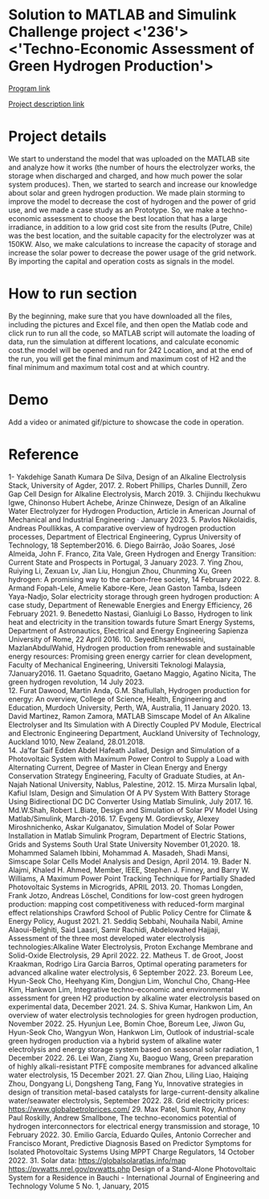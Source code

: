 # Solution to MATLAB and Simulink Challenge project <'236'> <'Techno-Economic Assessment of Green Hydrogen Production'>

[Program link](https://github.com/mathworks/MathWorks-Excellence-in-Innovation)

[Project description link](https://github.com/mathworks/MATLAB-Simulink-Challenge-Project-Hub/tree/main/projects/Techno-Economic%20Assessment%20of%20Green%20Hydrogen%20Production#project-description)

# Project details
We start to understand the model that was uploaded on the MATLAB site and analyze how it works (the number of hours the electrolyzer works, the storage when discharged and charged, and how much power the solar system produces).
Then, we started to search and increase our knowledge about solar and green hydrogen production. We made plain storming to improve the model to decrease the cost of hydrogen and the power of grid use, and we made a case study as an Prototype.
So, we make a techno-economic assessment to choose the best location that has a large irradiance, in addition to a low grid cost site from the results (Putre, Chile) was the best location, and the suitable capacity for the electrolyzer was at 150KW.
Also, we make calculations to increase the capacity of storage and increase the solar power to decrease the power usage of the grid network. By importing the capital and operation costs as signals in the model.

# How to run section
By the beginning, make sure that you have downloaded all the files, including the pictures and Excel file, and then open the Matlab code and click run to run all the code, so MATLAB script will automate the loading of data, run the simulation at different locations, and calculate economic cost.the model will be opened and run for 242 Location, and at the end of the run, you will get the final minimum and maximum cost of H2 and the final minimum and maximum total cost and at which country.

# Demo
Add a video or animated gif/picture to showcase the code in operation.
  
# Reference
1-	Yakdehige Sanath Kumara De Silva, Design of an Alkaline Electrolysis Stack, University of Agder, 2017. 
2.	Robert Phillips, Charles Dunnill, Zero Gap Cell Design for Alkaline Electrolysis, March 2019.
3.	 Chijindu Ikechukwu Igwe, Chinonso Hubert Achebe, Arinze Chinweze, Design of an Alkaline Water Electrolyzer for Hydrogen Production, Article in American Journal of Mechanical and Industrial Engineering · January 2023. 
5.	 Pavlos Nikolaidis, Andreas Poullikkas, A comparative overview of hydrogen production processes, Department of Electrical Engineering, Cyprus University of Technology, 18 September2016. 
6.	 Diego Bairrão, João Soares, José Almeida, John F. Franco, Zita Vale, Green Hydrogen and Energy Transition: Current State and Prospects in Portugal, 3 January 2023. 
7.	Ying Zhou, Ruiying Li, Zexuan Lv, Jian Liu, Hongjun Zhou, Chunming Xu, Green hydrogen: A promising way to the carbon-free society, 14 February 2022. 
8.	Armand Fopah-Lele, Amelie Kabore-Kere, Jean Gaston Tamba, Isdeen Yaya-Nadjo, Solar electricity storage through green hydrogen production: A case study, Department of Renewable Energies and Energy Efficiency, 26 February 2021. 
9.	Benedetto Nastasi, Gianluigi Lo Basso, Hydrogen to link heat and electricity in the transition towards future Smart Energy Systems, Department of Astronautics, Electrical and Energy Engineering Sapienza University of Rome, 22 April 2016. 
10.	SeyedEhsanHosseini, MazlanAbdulWahid, Hydrogen production from renewable and sustainable energy resources: Promising green energy carrier for clean development, Faculty of Mechanical Engineering, Universiti Teknologi Malaysia, 7January2016. 
11.	 Gaetano Squadrito, Gaetano Maggio, Agatino Nicita, The green hydrogen revolution, 14 July 2023.  
12.	 Furat Dawood, Martin Anda, G.M. Shafiullah, Hydrogen production for energy: An overview, College of Science, Health, Engineering and Education, Murdoch University, Perth, WA, Australia, 11 January 2020. 
13.	 David Martinez, Ramon Zamora, MATLAB Simscape Model of An Alkaline Electrolyser and Its Simulation with A Directly Coupled PV Module, Electrical and Electronic Engineering Department, Auckland University of Technology, Auckland 1010, New Zealand, 28.01.2018.  
14.	 Ja’far Saif Edden Abdel Hafeath Jallad, Design and Simulation of a Photovoltaic System with Maximum Power Control to Supply a Load with Alternating Current, Degree of Master in Clean Energy and Energy Conservation Strategy Engineering, Faculty of Graduate Studies, at An-Najah National University, Nablus, Palestine, 2012. 
15.	Mirza Mursalin Iqbal, Kafiul Islam, Design and Simulation Of A PV System With Battery Storage Using Bidirectional DC DC Converter Using Matlab Simulink, July 2017. 
16.	 Md.W.Shah, Robert L.Biate, Design and Simulation of Solar PV Model Using Matlab/Simulink, March-2016. 
17.	 Evgeny M. Gordievsky, Alexey Miroshnichenko, Askar Kulganatov, Simulation Model of Solar Power Installation in Matlab Simulink Program, Department of Electric Stations, Grids and Systems South Ural State University November 01,2020. 
18.	 Mohammed Salameh Ibbini, Mohammad A. Masadeh, Shadi Mansi, Simscape Solar Cells Model Analysis and Design, April 2014.
19.	 Bader N. Alajmi, Khaled H. Ahmed, Member, IEEE, Stephen J. Finney, and Barry W. Williams, A Maximum Power Point Tracking Technique for Partially Shaded Photovoltaic Systems in Microgrids, APRIL 2013. 
20.	 Thomas Longden, Frank Jotzo, Andreas Löschel, Conditions for low-cost green hydrogen production: mapping cost competitiveness with reduced-form marginal effect relationships Crawford School of Public Policy Centre for Climate & Energy Policy, August 2021. 
21.	Seddiq Sebbahi, Nouhaila Nabil, Amine Alaoui-Belghiti, Said Laasri, Samir Rachidi, Abdelowahed Hajjaji, Assessment of the three most developed water electrolysis technologies:Alkaline Water Electrolysis, Proton Exchange Membrane and Solid-Oxide Electrolysis, 29 April 2022. 
22.	 Matheus T. de Groot, Joost Kraakman, Rodrigo Lira Garcia Barros, Optimal operating parameters for advanced alkaline water electrolysis, 6 September 2022. 
23.	 Boreum Lee, Hyun-Seok Cho, Heehyang Kim, Dongjun Lim, Wonchul Cho, Chang-Hee Kim, Hankwon Lim, Integrative techno-economic and environmental assessment for green H2 production by alkaline water electrolysis based on experimental data, December 2021.
24.	 S. Shiva Kumar, Hankwon Lim, An overview of water electrolysis technologies for green hydrogen production, November 2022. 
25.	Hyunjun Lee, Bomin Choe, Boreum Lee, Jiwon Gu, Hyun-Seok Cho, Wangyun Won, Hankwon Lim, Outlook of industrial-scale green hydrogen production via a hybrid system of alkaline water electrolysis and energy storage system based on seasonal solar radiation, 1 December 2022. 
26.	  Lei Wan, Ziang Xu, Baoguo Wang, Green preparation of highly alkali-resistant PTFE composite membranes for advanced alkaline water electrolysis, 15 December 2021. 
27.	 Qian Zhou, Liling Liao, Haiqing Zhou, Dongyang Li, Dongsheng Tang, Fang Yu, Innovative strategies in design of transition metal-based catalysts for large-current-density alkaline water/seawater electrolysis, September 2022. 
28.	Grid electricity prices: https://www.globalpetrolprices.com/
29.	 Max Patel, Sumit Roy, Anthony Paul Roskilly, Andrew Smallbone, The techno-economics potential of hydrogen interconnectors for electrical energy transmission and storage, 10 February 2022. 
30.	  Emilio García, Eduardo Quiles, Antonio Correcher and Francisco Morant, Predictive Diagnosis Based on Predictor Symptoms for Isolated Photovoltaic Systems Using MPPT Charge Regulators, 14 October 2022. 
31.	Solar data: https://globalsolaratlas.info/map 
                https://pvwatts.nrel.gov/pvwatts.php
Design of a Stand-Alone Photovoltaic System for a Residence in Bauchi - International Journal of Engineering and Technology Volume 5 No. 1, January, 2015               
